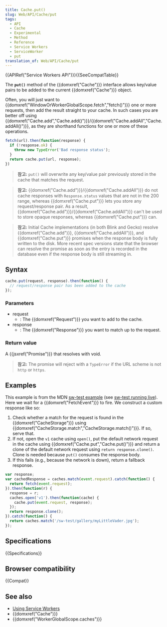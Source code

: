 ```yaml
---
title: Cache.put()
slug: Web/API/Cache/put
tags:
  - API
  - Cache
  - Experimental
  - Method
  - Reference
  - Service Workers
  - ServiceWorker
  - put
translation_of: Web/API/Cache/put
---
```

{{APIRef("Service Workers API")}}{{SeeCompatTable}}

The **`put()`** method of the {{domxref("Cache")}} interface allows key/value pairs to be added to the current {{domxref("Cache")}} object.

Often, you will just want to {{domxref("WindowOrWorkerGlobalScope.fetch","fetch()")}} one or more requests, then add the result straight to your cache. In such cases you are better off using {{domxref("Cache.add","Cache.add()")}}/{{domxref("Cache.addAll","Cache.addAll()")}}, as they are shorthand functions for one or more of these operations.

```js
fetch(url).then(function(response) {
  if (!response.ok) {
    throw new TypeError('Bad response status');
  }
  return cache.put(url, response);
})
```

> **참고:** `put()` will overwrite any key/value pair previously stored in the cache that matches the request.

> **참고:** {{domxref("Cache.add")}}/{{domxref("Cache.addAll")}} do not cache responses with `Response.status` values that are not in the 200 range, whereas {{domxref("Cache.put")}} lets you store any request/response pair. As a result, {{domxref("Cache.add")}}/{{domxref("Cache.addAll")}} can't be used to store opaque responses, whereas {{domxref("Cache.put")}} can.

> **참고:** Initial Cache implementations (in both Blink and Gecko) resolve {{domxref("Cache.add")}}, {{domxref("Cache.addAll")}}, and {{domxref("Cache.put")}} promises when the response body is fully written to the disk. More recent spec versions state that the browser can resolve the promise as soon as the entry is recorded in the database even if the response body is still streaming in.

## Syntax

```js
cache.put(request, response).then(function() {
  // request/response pair has been added to the cache
});
```

### Parameters

- request
  - : The {{domxref("Request")}} you want to add to the cache.
- response
  - : The {{domxref("Response")}} you want to match up to the request.

### Return value

A {{jsxref("Promise")}} that resolves with void.

> **참고:** The promise will reject with a `TypeError` if the URL scheme is not `http` or `https`.

## Examples

This example is from the MDN [sw-test example](https://github.com/mdn/sw-test/) (see [sw-test running live](https://mdn.github.io/sw-test/)). Here we wait for a {{domxref("FetchEvent")}} to fire. We construct a custom response like so:

1. Check whether a match for the request is found in the {{domxref("CacheStorage")}} using {{domxref("CacheStorage.match","CacheStorage.match()")}}. If so, serve that.
2. If not, open the `v1` cache using `open()`, put the default network request in the cache using {{domxref("Cache.put","Cache.put()")}} and return a clone of the default network request using `return response.clone()`. Clone is needed because `put()` consumes the response body.
3. If this fails (e.g., because the network is down), return a fallback response.

```js
var response;
var cachedResponse = caches.match(event.request).catch(function() {
  return fetch(event.request);
}).then(function(r) {
  response = r;
  caches.open('v1').then(function(cache) {
    cache.put(event.request, response);
  });
  return response.clone();
}).catch(function() {
  return caches.match('/sw-test/gallery/myLittleVader.jpg');
});
```

## Specifications

{{Specifications}}

## Browser compatibility

{{Compat}}

## See also

- [Using Service Workers](/ko/docs/Web/API/ServiceWorker_API/Using_Service_Workers)
- {{domxref("Cache")}}
- {{domxref("WorkerGlobalScope.caches")}}
